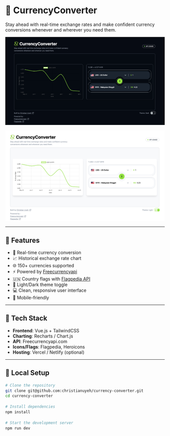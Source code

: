 # 💱 CurrencyConverter

Stay ahead with real-time exchange rates and make confident currency conversions whenever and wherever you need them.

![Currency Converter Screenshot](https://raw.githubusercontent.com/christianuyeh/Currency-Converter/master/assets/currency-converter-preview-dark.png)

![Currency Converter Screenshot](https://raw.githubusercontent.com/christianuyeh/Currency-Converter/master/assets/currency-converter-preview-light.png)


---

## 🌟 Features

- 🔄 Real-time currency conversion
- 📈 Historical exchange rate chart
- 🌐 150+ currencies supported
- ⚡ Powered by [Freecurrencyapi](https://freecurrencyapi.com/)
- 🇺🇳 Country flags with [Flagpedia API](https://flagcdn.com/)
- 🌙 Light/Dark theme toggle
- 💻 Clean, responsive user interface
- 📱 Mobile-friendly

---

## 🚀 Tech Stack

- **Frontend**: Vue.js + TailwindCSS
- **Charting**: Recharts / Chart.js
- **API**: Freecurrencyapi.com
- **Icons/Flags**: Flagpedia, Heroicons
- **Hosting**: Vercel / Netlify (optional)

---

## 🔧 Local Setup

```bash
# Clone the repository
git clone git@github.com:christianuyeh/currency-converter.git
cd currency-converter

# Install dependencies
npm install

# Start the development server
npm run dev
